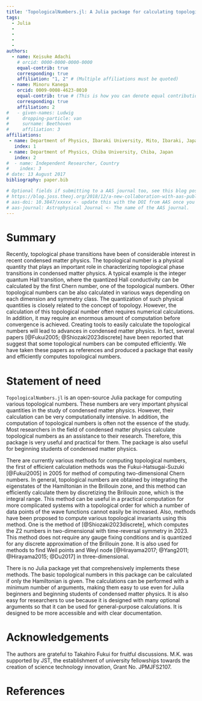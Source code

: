 ```yaml
---
title: 'TopologicalNumbers.jl: A Julia package for calculating topological numbers'
tags:
  - Julia
  - 
  - 
  - 
  - 
authors:
  - name: Keisuke Adachi
    # orcid: 0000-0000-0000-0000
    equal-contrib: true
    corresponding: true
    affiliation: "1, 2" # (Multiple affiliations must be quoted)
  - name: Minoru Kanega
    orcid: 0009-0008-4623-8010
    equal-contrib: true # (This is how you can denote equal contributions between multiple authors)
    corresponding: true
    affiliation: 2
#   - given-names: Ludwig
#     dropping-particle: van
#     surname: Beethoven
#     affiliation: 3
affiliations:
 - name: Department of Physics, Ibaraki University, Mito, Ibaraki, Japan
   index: 1
 - name: Department of Physics, Chiba University, Chiba, Japan
   index: 2
#  - name: Independent Researcher, Country
#    index: 3
# date: 13 August 2017
bibliography: paper.bib

# Optional fields if submitting to a AAS journal too, see this blog post:
# https://blog.joss.theoj.org/2018/12/a-new-collaboration-with-aas-publishing
# aas-doi: 10.3847/xxxxx <- update this with the DOI from AAS once you know it.
# aas-journal: Astrophysical Journal <- The name of the AAS journal.
---
```


# Summary
Recently, topological phase transitions have been of considerable interest in recent condensed matter physics. The topological number is a physical quantity that plays an important role in characterizing topological phase transitions in condensed matter physics. A typical example is the integer quantum Hall transition, where the quantized Hall conductivity can be calculated by the first Chern number, one of the topological numbers. Other topological numbers can be also calculated in various ways depending on each dimension and symmetry class. The quantization of such physical quantities is closely related to the concept of topology. However, the calculation of this topological number often requires numerical calculations. In addition, it may require an enormous amount of computation before convergence is achieved. Creating tools to easily calculate the topological numbers will lead to advances in condensed matter physics. In fact, several papers [@Fukui2005; @Shiozaki2023discrete] have been reported that suggest that some topological numbers can be computed efficiently. We have taken these papers as references and produced a package that easily and efficiently computes topological numbers.


# Statement of need
`TopologicalNumbers.jl` is an open-source Julia package for computing various topological numbers. These numbers are very important physical quantities in the study of condensed matter physics. However, their calculation can be very computationally intensive. In addition, the computation of topological numbers is often not the essence of the study. Most researchers in the field of condensed matter physics calculate topological numbers as an assistance to their research. Therefore, this package is very useful and practical for them. The package is also useful for beginning students of condensed matter physics.

There are currently various methods for computing topological numbers, the first of efficient calculation methods was the Fukui-Hatsugai-Suzuki [@Fukui2005] in 2005 for method of computing two-dimensional Chern numbers. In general, topological numbers are obtained by integrating the eigenstates of the Hamiltonian in the Brillouin zone, and this method can efficiently calculate them by discretizing the Brillouin zone, which is the integral range. This method can be useful in a practical computation for more complicated systems with a topological order for which a number of data points of the wave functions cannot easily be increased. Also, methods have been proposed to compute various topological invariants using this method. One is the method of [@Shiozaki2023discrete], which computes the Z2 numbers in two-dimensional with time-reversal symmetry in 2023. This method does not require any gauge fixing conditions and is quantized for any discrete approximation of the Brillouin zone. It is also used for methods to find Weil points and Weyl node [@Hirayama2017; @Yang2011; @Hirayama2015; @Du2017] in three-dimensional.

There is no Julia package yet that comprehensively implements these methods. The basic topological numbers in this package can be calculated if only the Hamiltonian is given. The calculations can be performed with a minimum number of arguments, making them easy to use even for Julia beginners and beginning students of condensed matter physics. It is also easy for researchers to use because it is designed with many optional arguments so that it can be used for general-purpose calculations. It is designed to be more accessible and with clear documentation.



<!-- # State of the field -->



<!-- # Installation -->



<!-- # Example -->




# Acknowledgements
The authors are grateful to Takahiro Fukui for fruitful discussions.
M.K. was supported by JST, the establishment of university fellowships towards the creation of science technology innovation, Grant No. JPMJFS2107.


# References
